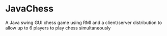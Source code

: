 # JavaChess
A Java swing GUI chess game using RMI and a client/server distribution to allow up to 6 players to play chess simultaneously
